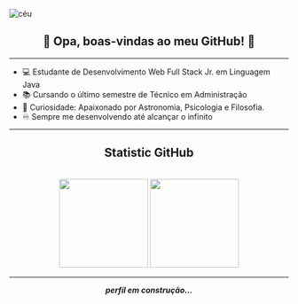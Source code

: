 ![céu](https://imgur.com/JpYkamp.png)

<h2 align="center">🌠 Opa, boas-vindas ao meu GitHub! 🌠</h2>

---

- 💻 Estudante de Desenvolvimento Web Full Stack Jr. em Linguagem Java 
- 📚 Cursando o último semestre de Técnico em Administração
- 🌌 Curiosidade: Apaixonado por Astronomia, Psicologia e Filosofia.
- ♾️ Sempre me desenvolvendo até alcançar o infinito

---

<h2 align="center"> Statistic GitHub </h2>

<div align="center"><br>
  
  <a href="https://github.com/samuelsaturn"> 
  <img height="160em" src="https://github-readme-stats.vercel.app/api?username=samuelsaturn&show_icons=true&theme=cobalt&include_all_commits=true&count_private=true"/></a>  
  <img height="160em" src="https://github-readme-stats.vercel.app/api/top-langs/?username=samuelsaturn&layout=compact&langs_count=7&theme=cobalt"/>
  
---
  
 
***perfil em construção...***




<!---
samuelsaturn/samuelsaturn is a ✨ special ✨ repository because its `README.md` (this file) appears on your GitHub profile.
You can click the Preview link to take a look at your changes.
--->
